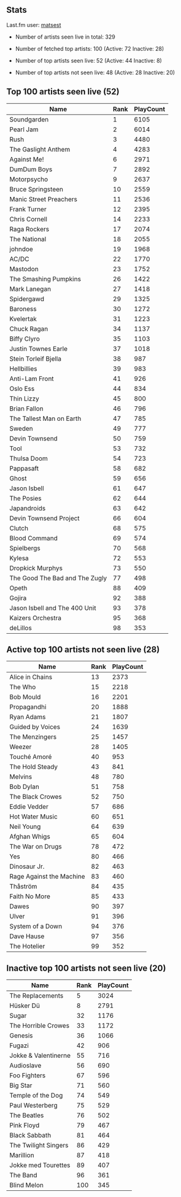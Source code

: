 ## Stats 


Last.fm user: [matsest](https://www.last.fm/user/matsest)

- Number of artists seen live in total: 329

- Number of fetched top artists: 100 (Active: 72 Inactive: 28)

- Number of top artists seen live: 52 (Active: 44 Inactive: 8)

- Number of top artists not seen live: 48 (Active: 28 Inactive: 20)

## Top 100 artists seen live (52)

Name                           | Rank | PlayCount
------------------------------ | ---- | ---------
Soundgarden                    | 1    | 6105     
Pearl Jam                      | 2    | 6014     
Rush                           | 3    | 4480     
The Gaslight Anthem            | 4    | 4283     
Against Me!                    | 6    | 2971     
DumDum Boys                    | 7    | 2892     
Motorpsycho                    | 9    | 2637     
Bruce Springsteen              | 10   | 2559     
Manic Street Preachers         | 11   | 2536     
Frank Turner                   | 12   | 2395     
Chris Cornell                  | 14   | 2233     
Raga Rockers                   | 17   | 2074     
The National                   | 18   | 2055     
johndoe                        | 19   | 1968     
AC/DC                          | 22   | 1770     
Mastodon                       | 23   | 1752     
The Smashing Pumpkins          | 26   | 1422     
Mark Lanegan                   | 27   | 1418     
Spidergawd                     | 29   | 1325     
Baroness                       | 30   | 1272     
Kvelertak                      | 31   | 1223     
Chuck Ragan                    | 34   | 1137     
Biffy Clyro                    | 35   | 1103     
Justin Townes Earle            | 37   | 1018     
Stein Torleif Bjella           | 38   | 987      
Hellbillies                    | 39   | 983      
Anti-Lam Front                 | 41   | 926      
Oslo Ess                       | 44   | 834      
Thin Lizzy                     | 45   | 800      
Brian Fallon                   | 46   | 796      
The Tallest Man on Earth       | 47   | 785      
Sweden                         | 49   | 777      
Devin Townsend                 | 50   | 759      
Tool                           | 53   | 732      
Thulsa Doom                    | 54   | 723      
Pappasaft                      | 58   | 682      
Ghost                          | 59   | 656      
Jason Isbell                   | 61   | 647      
The Posies                     | 62   | 644      
Japandroids                    | 63   | 642      
Devin Townsend Project         | 66   | 604      
Clutch                         | 68   | 575      
Blood Command                  | 69   | 574      
Spielbergs                     | 70   | 568      
Kylesa                         | 72   | 553      
Dropkick Murphys               | 73   | 550      
The Good The Bad and The Zugly | 77   | 498      
Opeth                          | 88   | 409      
Gojira                         | 92   | 388      
Jason Isbell and The 400 Unit  | 93   | 378      
Kaizers Orchestra              | 95   | 368      
deLillos                       | 98   | 353      

## Active top 100 artists not seen live (28)

Name                     | Rank | PlayCount
------------------------ | ---- | ---------
Alice in Chains          | 13   | 2373     
The Who                  | 15   | 2218     
Bob Mould                | 16   | 2201     
Propagandhi              | 20   | 1888     
Ryan Adams               | 21   | 1807     
Guided by Voices         | 24   | 1639     
The Menzingers           | 25   | 1457     
Weezer                   | 28   | 1405     
Touché Amoré             | 40   | 953      
The Hold Steady          | 43   | 841      
Melvins                  | 48   | 780      
Bob Dylan                | 51   | 758      
The Black Crowes         | 52   | 750      
Eddie Vedder             | 57   | 686      
Hot Water Music          | 60   | 651      
Neil Young               | 64   | 639      
Afghan Whigs             | 65   | 604      
The War on Drugs         | 78   | 472      
Yes                      | 80   | 466      
Dinosaur Jr.             | 82   | 463      
Rage Against the Machine | 83   | 460      
Thåström                 | 84   | 435      
Faith No More            | 85   | 433      
Dawes                    | 90   | 397      
Ulver                    | 91   | 396      
System of a Down         | 94   | 376      
Dave Hause               | 97   | 356      
The Hotelier             | 99   | 352      

## Inactive top 100 artists not seen live (20)

Name                 | Rank | PlayCount
-------------------- | ---- | ---------
The Replacements     | 5    | 3024     
Hüsker Dü            | 8    | 2791     
Sugar                | 32   | 1176     
The Horrible Crowes  | 33   | 1172     
Genesis              | 36   | 1066     
Fugazi               | 42   | 906      
Jokke & Valentinerne | 55   | 716      
Audioslave           | 56   | 690      
Foo Fighters         | 67   | 596      
Big Star             | 71   | 560      
Temple of the Dog    | 74   | 549      
Paul Westerberg      | 75   | 529      
The Beatles          | 76   | 502      
Pink Floyd           | 79   | 467      
Black Sabbath        | 81   | 464      
The Twilight Singers | 86   | 429      
Marillion            | 87   | 418      
Jokke med Tourettes  | 89   | 407      
The Band             | 96   | 361      
Blind Melon          | 100  | 345      
